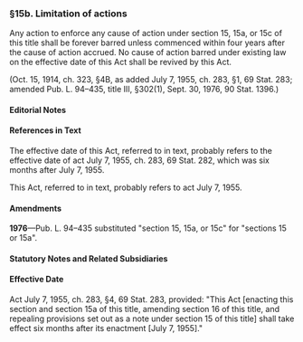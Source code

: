 ### §15b. Limitation of actions ###

Any action to enforce any cause of action under section 15, 15a, or 15c of this title shall be forever barred unless commenced within four years after the cause of action accrued. No cause of action barred under existing law on the effective date of this Act shall be revived by this Act.

(Oct. 15, 1914, ch. 323, §4B, as added July 7, 1955, ch. 283, §1, 69 Stat. 283; amended Pub. L. 94–435, title III, §302(1), Sept. 30, 1976, 90 Stat. 1396.)

#### **Editorial Notes** ####

#### References in Text ####

The effective date of this Act, referred to in text, probably refers to the effective date of act July 7, 1955, ch. 283, 69 Stat. 282, which was six months after July 7, 1955.

This Act, referred to in text, probably refers to act July 7, 1955.

#### Amendments ####

**1976**—Pub. L. 94–435 substituted "section 15, 15a, or 15c" for "sections 15 or 15a".

#### **Statutory Notes and Related Subsidiaries** ####

#### Effective Date ####

Act July 7, 1955, ch. 283, §4, 69 Stat. 283, provided: "This Act [enacting this section and section 15a of this title, amending section 16 of this title, and repealing provisions set out as a note under section 15 of this title] shall take effect six months after its enactment [July 7, 1955]."